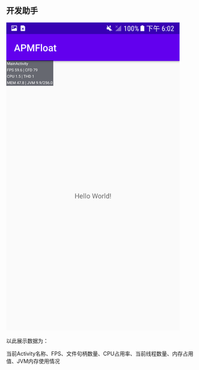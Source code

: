 ## 开发助手



<img src="Screenshot_20200708-180228.png" alt="png" style="zoom:80%;" />

以此展示数据为：

当前Activity名称、FPS、文件句柄数量、CPU占用率、当前线程数量、内存占用值、JVM内存使用情况